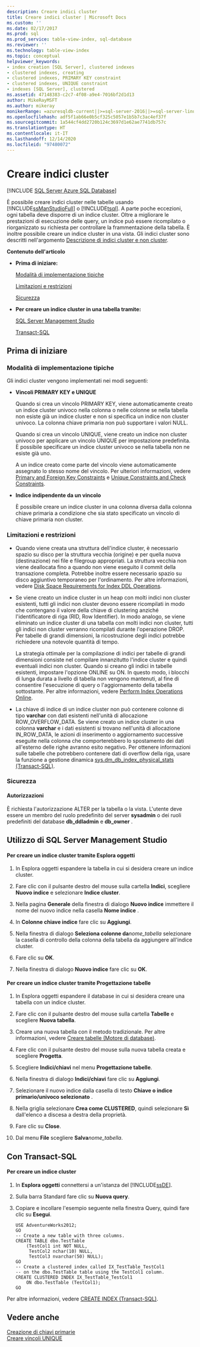 ```yaml
---
description: Creare indici cluster
title: Creare indici cluster | Microsoft Docs
ms.custom: ''
ms.date: 02/17/2017
ms.prod: sql
ms.prod_service: table-view-index, sql-database
ms.reviewer: ''
ms.technology: table-view-index
ms.topic: conceptual
helpviewer_keywords:
- index creation [SQL Server], clustered indexes
- clustered indexes, creating
- clustered indexes, PRIMARY KEY constraint
- clustered indexes, UNIQUE constraint
- indexes [SQL Server], clustered
ms.assetid: 47148383-c2c7-4f08-a9e4-7016bf2d1d13
author: MikeRayMSFT
ms.author: mikeray
monikerRange: =azuresqldb-current||>=sql-server-2016||>=sql-server-linux-2017||=azuresqldb-mi-current
ms.openlocfilehash: adf5f1ab66e0b5cf325c5057e1b5b7c3ac4ef37f
ms.sourcegitcommit: 1a544cf4dd2720b124c3697d1e62ae7741db757c
ms.translationtype: HT
ms.contentlocale: it-IT
ms.lasthandoff: 12/14/2020
ms.locfileid: "97480072"
---
```

# <a name="create-clustered-indexes"></a>Creare indici cluster
[!INCLUDE [SQL Server Azure SQL Database](../../includes/applies-to-version/sql-asdb.md)]

  È possibile creare indici cluster nelle tabelle usando [!INCLUDE[ssManStudioFull](../../includes/ssmanstudiofull-md.md)] o [!INCLUDE[tsql](../../includes/tsql-md.md)]. A parte poche eccezioni, ogni tabella deve disporre di un indice cluster. Oltre a migliorare le prestazioni di esecuzione delle query, un indice può essere ricompilato o riorganizzato su richiesta per controllare la frammentazione della tabella. È inoltre possibile creare un indice cluster in una vista. Gli indici cluster sono descritti nell'argomento [Descrizione di indici cluster e non cluster](../../relational-databases/indexes/clustered-and-nonclustered-indexes-described.md).  
  
 **Contenuto dell'articolo**  
  
-   **Prima di iniziare:**  
  
     [Modalità di implementazione tipiche](#Implementations)  
  
     [Limitazioni e restrizioni](#Restrictions)  
  
     [Sicurezza](#Security)  
  
-   **Per creare un indice cluster in una tabella tramite:**  
  
     [SQL Server Management Studio](#SSMSProcedure)  
  
     [Transact-SQL](#TsqlProcedure)  
  
##  <a name="before-you-begin"></a><a name="BeforeYouBegin"></a> Prima di iniziare  
  
###  <a name="typical-implementations"></a><a name="Implementations"></a> Modalità di implementazione tipiche  
 Gli indici cluster vengono implementati nei modi seguenti:  
  
-   **Vincoli PRIMARY KEY e UNIQUE**  
  
     Quando si crea un vincolo PRIMARY KEY, viene automaticamente creato un indice cluster univoco nella colonna o nelle colonne se nella tabella non esiste già un indice cluster e non si specifica un indice non cluster univoco. La colonna chiave primaria non può supportare i valori NULL.  
  
     Quando si crea un vincolo UNIQUE, viene creato un indice non cluster univoco per applicare un vincolo UNIQUE per impostazione predefinita. È possibile specificare un indice cluster univoco se nella tabella non ne esiste già uno.  
  
     A un indice creato come parte del vincolo viene automaticamente assegnato lo stesso nome del vincolo. Per ulteriori informazioni, vedere [Primary and Foreign Key Constraints](../../relational-databases/tables/primary-and-foreign-key-constraints.md) e [Unique Constraints and Check Constraints](../../relational-databases/tables/unique-constraints-and-check-constraints.md).  
  
-   **Indice indipendente da un vincolo**  
  
     È possibile creare un indice cluster in una colonna diversa dalla colonna chiave primaria a condizione che sia stato specificato un vincolo di chiave primaria non cluster.  
  
###  <a name="limitations-and-restrictions"></a><a name="Restrictions"></a> Limitazioni e restrizioni  
  
-   Quando viene creata una struttura dell'indice cluster, è necessario spazio su disco per la struttura vecchia (origine) e per quella nuova (destinazione) nei file e filegroup appropriati. La struttura vecchia non viene deallocata fino a quando non viene eseguito il commit della transazione completa. Potrebbe inoltre essere necessario spazio su disco aggiuntivo temporaneo per l'ordinamento. Per altre informazioni, vedere [Disk Space Requirements for Index DDL Operations](../../relational-databases/indexes/disk-space-requirements-for-index-ddl-operations.md).  
  
-   Se viene creato un indice cluster in un heap con molti indici non cluster esistenti, tutti gli indici non cluster devono essere ricompilati in modo che contengano il valore della chiave di clustering anziché l'identificatore di riga (RID, Row Identifier). In modo analogo, se viene eliminato un indice cluster di una tabella con molti indici non cluster, tutti gli indici non cluster verranno ricompilati durante l'operazione DROP. Per tabelle di grandi dimensioni, la ricostruzione degli indici potrebbe richiedere una notevole quantità di tempo.  
  
     La strategia ottimale per la compilazione di indici per tabelle di grandi dimensioni consiste nel compilare innanzitutto l'indice cluster e quindi eventuali indici non cluster. Quando si creano gli indici in tabelle esistenti, impostare l'opzione ONLINE su ON. In questo modo, i blocchi di lunga durata a livello di tabella non vengono mantenuti, al fine di consentire l'esecuzione di query o l'aggiornamento della tabella sottostante. Per altre informazioni, vedere [Perform Index Operations Online](../../relational-databases/indexes/perform-index-operations-online.md).  
  
-   La chiave di indice di un indice cluster non può contenere colonne di tipo **varchar** con dati esistenti nell'unità di allocazione ROW_OVERFLOW_DATA. Se viene creato un indice cluster in una colonna **varchar** e i dati esistenti si trovano nell'unità di allocazione IN_ROW_DATA, le azioni di inserimento o aggiornamento successive eseguite nella colonna che comporterebbero lo spostamento dei dati all'esterno delle righe avranno esito negativo. Per ottenere informazioni sulle tabelle che potrebbero contenere dati di overflow della riga, usare la funzione a gestione dinamica [sys.dm_db_index_physical_stats &#40;Transact-SQL&#41;](../../relational-databases/system-dynamic-management-views/sys-dm-db-index-physical-stats-transact-sql.md).  
  
###  <a name="security"></a><a name="Security"></a> Sicurezza  
  
####  <a name="permissions"></a><a name="Permissions"></a> Autorizzazioni  
 È richiesta l'autorizzazione ALTER per la tabella o la vista. L'utente deve essere un membro del ruolo predefinito del server **sysadmin** o dei ruoli predefiniti del database **db_ddladmin** e **db_owner** .  
  
##  <a name="using-sql-server-management-studio"></a><a name="SSMSProcedure"></a> Utilizzo di SQL Server Management Studio  
  
#### <a name="to-create-a-clustered-index-by-using-object-explorer"></a>Per creare un indice cluster tramite Esplora oggetti  
  
1.  In Esplora oggetti espandere la tabella in cui si desidera creare un indice cluster.  
  
2.  Fare clic con il pulsante destro del mouse sulla cartella **Indici**, scegliere **Nuovo indice** e selezionare **Indice cluster**.  
  
3.  Nella pagina **Generale** della finestra di dialogo **Nuovo indice** immettere il nome del nuovo indice nella casella **Nome indice** .  
  
4.  In **Colonne chiave indice** fare clic su **Aggiungi**.  
  
5.  Nella finestra di dialogo **Seleziona colonne da**_nome\_tabella_ selezionare la casella di controllo della colonna della tabella da aggiungere all'indice cluster.  
  
6.  Fare clic su **OK**.  
  
7.  Nella finestra di dialogo **Nuovo indice** fare clic su **OK**.  
  
#### <a name="to-create-a-clustered-index-by-using-the-table-designer"></a>Per creare un indice cluster tramite Progettazione tabelle  
  
1.  In Esplora oggetti espandere il database in cui si desidera creare una tabella con un indice cluster.  
  
2.  Fare clic con il pulsante destro del mouse sulla cartella **Tabelle** e scegliere **Nuova tabella**.  
  
3.  Creare una nuova tabella con il metodo tradizionale. Per altre informazioni, vedere [Creare tabelle &#40;Motore di database&#41;](../../relational-databases/tables/create-tables-database-engine.md).  
  
4.  Fare clic con il pulsante destro del mouse sulla nuova tabella creata e scegliere **Progetta**.  
  
5.  Scegliere **Indici/chiavi** nel menu **Progettazione tabelle**.  
  
6.  Nella finestra di dialogo **Indici/chiavi** fare clic su **Aggiungi**.  
  
7.  Selezionare il nuovo indice dalla casella di testo **Chiave o indice primario/univoco selezionato** .  
  
8.  Nella griglia selezionare **Crea come CLUSTERED**, quindi selezionare **Sì** dall'elenco a discesa a destra della proprietà.  
  
9. Fare clic su **Close**.  
  
10. Dal menu **File** scegliere **Salva**_nome\_tabella_.  
  
##  <a name="using-transact-sql"></a><a name="TsqlProcedure"></a> Con Transact-SQL  
  
#### <a name="to-create-a-clustered-index"></a>Per creare un indice cluster  
  
1.  In **Esplora oggetti** connettersi a un'istanza del [!INCLUDE[ssDE](../../includes/ssde-md.md)].  
  
2.  Sulla barra Standard fare clic su **Nuova query**.  
  
3.  Copiare e incollare l'esempio seguente nella finestra Query, quindi fare clic su **Esegui**.  
  
    ```  
    USE AdventureWorks2012;  
    GO  
    -- Create a new table with three columns.  
    CREATE TABLE dbo.TestTable  
        (TestCol1 int NOT NULL,  
         TestCol2 nchar(10) NULL,  
         TestCol3 nvarchar(50) NULL);  
    GO  
    -- Create a clustered index called IX_TestTable_TestCol1  
    -- on the dbo.TestTable table using the TestCol1 column.  
    CREATE CLUSTERED INDEX IX_TestTable_TestCol1   
        ON dbo.TestTable (TestCol1);   
    GO  
    ```  
  
 Per altre informazioni, vedere [CREATE INDEX &#40;Transact-SQL&#41;](../../t-sql/statements/create-index-transact-sql.md).  
  
## <a name="see-also"></a>Vedere anche  
 [Creazione di chiavi primarie](../../relational-databases/tables/create-primary-keys.md)   
 [Creare vincoli UNIQUE](../../relational-databases/tables/create-unique-constraints.md)  
  
  
